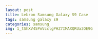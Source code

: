 ```yaml
---
layout: post
title: Lebron Samsung Galaxy S9 Case
tags: samsung galaxy s9
categories: samsung
img: 1_tShXV45PmVcclgPHZ7IMAXQRUa3OE9G
---
```

